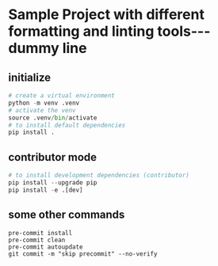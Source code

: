 # Sample Project with different formatting and linting tools--- dummy line

## initialize

```python
# create a virtual environment
python -m venv .venv
# activate the venv
source .venv/bin/activate
# to install default dependencies
pip install .
```

## contributor mode

```python
# to install development dependencies (contributor)
pip install --upgrade pip
pip install -e .[dev]
```

## some other commands

```unix
pre-commit install
pre-commit clean
pre-commit autoupdate
git commit -m "skip precommit" --no-verify
```
